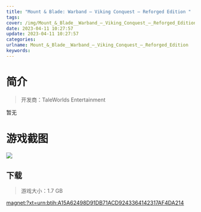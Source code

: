 ```yaml
---
title: "Mount & Blade: Warband – Viking Conquest – Reforged Edition "
tags: 
cover: /img/Mount_&_Blade__Warband_–_Viking_Conquest_–_Reforged_Edition/1.jpg
date: 2023-04-11 10:27:57
update: 2023-04-11 10:27:57
categories: 
urlname: Mount_&_Blade__Warband_–_Viking_Conquest_–_Reforged_Edition
keywords: 
---
```

# 简介

> 开发商：TaleWorlds Entertainment

暂无

# 游戏截图

![](/img/Mount_&_Blade__Warband_–_Viking_Conquest_–_Reforged_Edition/2.jpg)


## 下载

> 游戏大小：1.7 GB

[magnet:?xt=urn:btih:A15A62498D91DB71ACD9243364142317AF4DA214](magnet:?xt=urn:btih:A15A62498D91DB71ACD9243364142317AF4DA214)